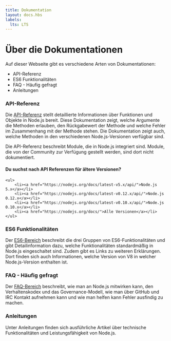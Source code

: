```yaml
---
title: Dokumentation
layout: docs.hbs
labels:
  lts: LTS
---
```


# Über die Dokumentationen

Auf dieser Webseite gibt es verschiedene Arten von Dokumentationen:

* API-Referenz
* ES6 Funktionalitäten
* FAQ - Häufig gefragt
* Anleitungen

### API-Referenz

Die [API-Referenz](/api/) stellt detaillierte Informationen über Funktionen und
Objekte in Node.js bereit. Diese Dokumentation zeigt, welche Argumente die
Methoden erlauben, den Rückgabewert der Methode und welche Fehler im
Zusammenhang mit der Methode stehen. Die Dokumentation zeigt auch, welche
Methoden in den verschiedenen Node.js-Versionen verfügbar sind.

Die API-Referenz beschreibt Module, die in Node.js integriert sind. Module, die
von der Community zur Verfügung gestellt werden, sind dort nicht dokumentiert.

<div class="highlight-box">
    <h4>Du suchst nach API Referenzen für ältere Versionen?</h4>

    <ul>
        <li><a href="https://nodejs.org/docs/latest-v5.x/api/">Node.js 5.x</a></li>
        <li><a href="https://nodejs.org/docs/latest-v0.12.x/api/">Node.js 0.12.x</a></li>
        <li><a href="https://nodejs.org/docs/latest-v0.10.x/api/">Node.js 0.10.x</a></li>
        <li><a href="https://nodejs.org/docs/">Alle Versionen</a></li>
    </ul>
</div>

### ES6 Funktionalitäten

Der [ES6-Bereich](/en/docs/es6/) beschreibt die drei Gruppen von ES6-Funktionalitäten und gibt Detailinformation dazu, welche Funktionalitäten
standardmäßig in Node.js eingeschaltet sind. Zudem gibt es Links zu weiteren
Erklärungen. Dort finden sich auch Informationen, welche Version von V8 in
welcher Node.js-Version enthalten ist.

### FAQ - Häufig gefragt

Der [FAQ-Bereich](/en/docs/faq/) beschreibt, wie man an Node.js mitwirken kann,
den Verhaltenskodex und das Governance-Modell, wie man über GitHub und IRC Kontakt
aufnehmen kann und wie man helfen kann Fehler ausfindig zu machen.

### Anleitungen

Unter Anleitungen finden sich ausführliche Artikel über technische
Funktionalitäten und Leistungsfähigkeit von Node.js.
